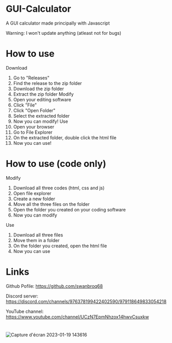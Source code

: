 # GUI-Calculator
A GUI calculator made principally with Javascript

Warning: I won't update anything (atleast not for bugs)

# How to use
Download
1. Go to "Releases"
2. Find the release to the zip folder
3. Download the zip folder
4. Extract the zip folder
Modify
1. Open your editing software
2. Click "File"
3. Click "Open Folder"
4. Select the extracted folder
5. Now you can modify!
Use
1. Open your browser
2. Go to File Explorer
3. On the extracted folder, double click the html file
4. Now you can use!

# How to use (code only)
Modify
1. Download all three codes (html, css and js)
2. Open file explorer
3. Create a new folder
4. Move all the three files on the folder
5. Open the folder you created on your coding software
6. Now you can modify

Use
1. Download all three files
2. Move them in a folder
3. On the folder you created, open the html file
4. Now you can use

# Links
Github Pofile: https://github.com/swanbroq68

Discord server: https://discord.com/channels/976378199422402590/979118649833054218

YouTube channel: https://www.youtube.com/channel/UCzN7EpmNhzox14hwvCsuxkw
#
![Capture d'écran 2023-01-19 143616](https://user-images.githubusercontent.com/118814524/213461343-8868e6a1-a489-4c79-b6a6-42958043d78e.png)
